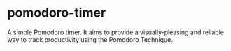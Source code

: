 # pomodoro-timer

A simple Pomodoro timer. It aims to provide a visually-pleasing and reliable way to track productivity using the Pomodoro Technique.
